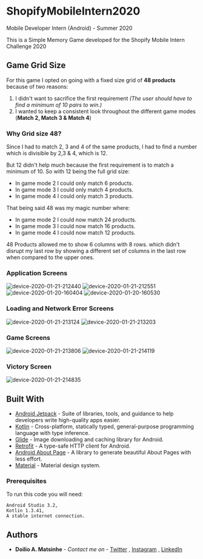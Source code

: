 # ShopifyMobileIntern2020
Mobile Developer Intern (Android) - Summer 2020

This is a Simple Memory Game developed for the Shopify Mobile Intern Challenge 2020

## Game Grid Size
For this game I opted on going with a fixed size grid of **48 products** because of two reasons:

1. I didn't want to sacrifice the first requirement *(The user should have to find a minimum of 10 pairs to win.)*
2. I wanted to keep a consistent look throughout the different game modes (**Match 2, Match 3 & Match 4**)

### Why Grid size 48?

Since I had to match 2, 3 and 4 of the same products, I had to find a number which is divisible by 2,3 & 4, which is 12.

But 12 didn't help much because the first requirement is to match a minimum of 10.
So with 12 being the full grid size:
- In game mode 2 I could only match 6 products.
- In game mode 3 I could only match 4 products.
- In game mode 4 I could only match 3 products.

That being said 48 was my magic number where:
- In game mode 2 I could now match 24 products.
- In game mode 3 I could now match 16 products.
- In game mode 4 I could now match 12 products.

48 Products allowed me to show 6 columns with 8 rows. which didn't disrupt my last row by showing a different set of columns in the last row when compared to the upper ones.

### Application Screens

![device-2020-01-21-212440](https://user-images.githubusercontent.com/38020305/72836327-0632af00-3c95-11ea-815c-b0e38c49887c.png)
![device-2020-01-21-212551](https://user-images.githubusercontent.com/38020305/72836328-0632af00-3c95-11ea-89ab-caebd45e4885.png)
![device-2020-01-20-160404](https://user-images.githubusercontent.com/38020305/72734125-d3f45500-3ba1-11ea-8979-9098a1c21f5c.png)
![device-2020-01-20-160530](https://user-images.githubusercontent.com/38020305/72734126-d48ceb80-3ba1-11ea-8917-1e72718c989f.png)

### Loading and Network Error Screens

![device-2020-01-21-213124](https://user-images.githubusercontent.com/38020305/72836692-d1732780-3c95-11ea-9e66-df6d966d2f97.png)
![device-2020-01-21-213203](https://user-images.githubusercontent.com/38020305/72836695-d20bbe00-3c95-11ea-81c0-9fd00bdf3e64.png)

### Game Screens

![device-2020-01-21-213806](https://user-images.githubusercontent.com/38020305/72837450-2d8a7b80-3c97-11ea-86d2-3af77999e1ab.png)
![device-2020-01-21-214119](https://user-images.githubusercontent.com/38020305/72837452-2d8a7b80-3c97-11ea-8e2b-63e2988fb334.png)

### Victory Screen

![device-2020-01-21-214835](https://user-images.githubusercontent.com/38020305/72837855-dfc24300-3c97-11ea-936d-19bbe2708797.png)

## Built With

* [Android Jetpack](https://developer.android.com/jetpack/?gclid=Cj0KCQjwhJrqBRDZARIsALhp1WQBmjQ4WUpnRT4ETGGR1T_rQG8VU3Ta_kVwiznZASR5y4fgPDRYFqkaAhtfEALw_wcB) - Suite of libraries, tools, and guidance to help developers write high-quality apps easier. 
* [Kotlin](https://kotlinlang.org/) - Cross-platform, statically typed, general-purpose programming language with type inference.
* [Glide](https://github.com/bumptech/glide) - Image downloading and caching library for Android.
* [Retrofit](https://square.github.io/retrofit/) - A type-safe HTTP client for Android.
* [Android About Page](https://github.com/medyo/android-about-page) - A library to generate beautiful About Pages with less effort.
* [Material](https://material.io/) - Material design system.

### Prerequisites

To run this code you will need:

```
Android Studio 3.2,
Kotlin 1.3.41,
A stable internet connection.
```

## Authors

* **Doilio A. Matsinhe**  - *Contact me on* - [Twitter](https://twitter.com/DoilioMatsinhe) , [Instagram](https://www.instagram.com/doiliomatsinhe/) , [LinkedIn](https://www.linkedin.com/in/doilio-matsinhe)
